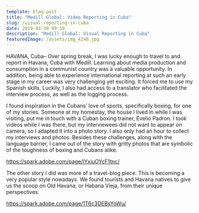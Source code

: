 ```yaml
---
template: blog-post
title: "Medill Global: Video Reporting in Cuba"
slug: /visual-reporting-in-cuba
date: 2019-03-30 09:19
description: "Medill Global: Visual Reporting in Cuba"
featuredImage: /assets/img_4240.jpg
---
```

HAVANA, Cuba– Over spring break, I was lucky enough to travel to and report in Havana, Cuba with Medill. Learning about media production and consumption in a communist country was a valuable opportunity. In addition, being able to experience international reporting at such an early stage in my career was very challenging yet exciting. It forced me to use my Spanish skills. Luckily, I also had access to a translator who facilitated the interview process, as well as the logging process.

I found inspiration in the Cubans’ love of sports, specifically boxing, for one of my stories. Someone at my homestay, the house I lived in while I was visiting, put me in touch with a Cuban boxing trainer, Evelio Padron. I took videos while I was there, but my interviewees did not want to appear on camera, so I adapted it into a photo story. I also only had an hour to collect my interviews and photos. Besides these challenges, along with the language barrier, I came out of the story with gritty photos that are symbolic of the toughness of boxing and Cubans alike.

<https://spark.adobe.com/page/lYxiuOYcF1tnc/>

The other story I did was more of a travel-blog piece. This is becoming a very popular style nowadays. We found tourists and Havana natives to give us the scoop on Old Havana, or Habana Vieja, from their unique perspectives.

<https://spark.adobe.com/page/1T6c3DEBsYoWu/>